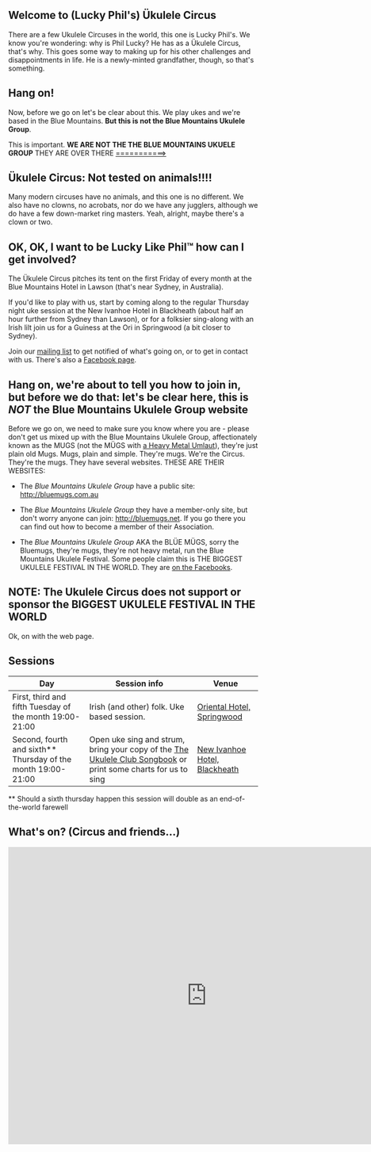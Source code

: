 
## Welcome to (Lucky Phil's) Ükulele Circus

There are a few Ukulele Circuses in the world, this one is Lucky Phil's. We know you're wondering: why is Phil Lucky? He has as a Ükulele Circus, that's why. This goes some way to making up for his other challenges and disappointments in life. He is a newly-minted grandfather, though, so that's something.

## Hang on!

Now, before we go on let's be clear about this. We play ukes and we're based in the Blue Mountains. **But this is not the Blue Mountains Ukulele Group**.

This is important. **WE ARE NOT THE THE BLUE MOUNTAINS UKUELE GROUP** THEY ARE OVER THERE [===========>](http://bluemugs.com.au)



## Ükulele Circus: Not tested on animals!!!!

Many modern circuses have no animals, and this one is no different. We also have no clowns, no acrobats, nor do we have any jugglers, although we do have a few down-market ring masters. Yeah, alright, maybe there's a clown or two.


## OK, OK, I want to be Lucky Like Phil™ how can I get involved?

The Ükulele Circus pitches its tent on the first Friday of every month at the Blue Mountains Hotel in Lawson (that's near Sydney, in Australia).

If you'd like to play with us, start by coming along to the regular Thursday night uke session at the New Ivanhoe Hotel in Blackheath (about half an hour further from Sydney than Lawson), or for a folksier sing-along with an Irish lilt join us for a Guiness at the Ori in Springwood (a bit closer to Sydney).

Join our [mailing list] to get notified of what's going on, or to get in contact with us. There's also a [Facebook page].

## Hang on, we're about to tell you how to join in, but before we do that: let's be clear here, this is *NOT* the Blue Mountains Ukulele Group website

Before we go on, we need to make sure you know where you are - please don't get us mixed up with the Blue Mountains Ukulele Group, affectionately known as the MUGS (not the MÜGS with [a Heavy Metal Umlaut](https://en.wikipedia.org/wiki/Metal_umlaut)), they're just plain old Mugs. Mugs, plain and simple. They're mugs. We're the Circus. They're the mugs. They have several websites. THESE ARE THEIR WEBSITES:

*  The *Blue Mountains Ukulele Group*  have a public site: <http://bluemugs.com.au>

*  The *Blue Mountains Ukulele Group* they have a member-only site, but don't worry anyone can join: <http://bluemugs.net>. If you go there you can find out how to become a member of their Association. 

*  The *Blue Mountains Ukulele Group* AKA the BLÜE MÜGS, sorry the Bluemugs, they're mugs, they're not heavy metal, run the Blue Mountains Ukulele Festival. Some people claim this is THE BIGGEST UKULELE FESTIVAL IN THE WORLD. They are [on the Facebooks](https://www.facebook.com/bluemountainsukefest/).

## NOTE: The Ukulele Circus does not support or sponsor the BIGGEST UKULELE FESTIVAL IN THE WORLD

Ok, on with the web page.

## Sessions

| Day | Session info             | Venue                                                               |
| --- | ------------------------------------------------------|---------------------------------| 
| First, third and fifth Tuesday of the month 19:00-21:00     | Irish (and other) folk. Uke based session. | [Oriental Hotel, Springwood]    |
| Second, fourth and sixth\*\* Thursday of the month 19:00-21:00 | Open uke sing and strum, bring your copy of the [The Ukulele Club Songbook] or print some charts for us to sing | [New Ivanhoe Hotel, Blackheath]  |

\** Should a sixth thursday happen this session will double as an end-of-the-world farewell



[The Orchard Boat]: https://www.facebook.com/theorchardboat/ "The Orchard Boat are Rob And BJ taking their gypsy guitar and accordion on a musical adventure through the Jazz, Irish, French and quirky pop music scene."
[U4ria]: https://www.facebook.com/U4riaBand/ "U4ria is a 5 piece quartet who started out playing Beatles songs, but who have been distracted and subverted by banjo player"
[Oriental Hotel, Springwood]: https://www.google.com.au/maps/place/Oriental+Hotel/@-33.6994905,150.5656596,17z/data=!3m1!4b1!4m5!3m4!1s0x6b127d68dbf659e1:0x29820df1f067a6bf!8m2!3d-33.699495!4d150.5678536
[Blue Mountain Hotel, Lawson]: https://www.google.com.au/maps/place/Blue+Mountains+Hotel/@-33.7196205,150.427793,17z/data=!3m1!4b1!4m5!3m4!1s0x6b12650fe9797be1:0xbfe1b3dda6062b5a!8m2!3d-33.719625!4d150.429987
[New Ivanhoe Hotel, Blackheath]: https://www.google.com.au/maps/place/New+Ivanhoe+Hotel/@-33.6359015,150.2831043,17z/data=!3m1!4b1!4m5!3m4!1s0x6b12721474cd64a9:0x49fb6d2e1d8e0d83!8m2!3d-33.635906!4d150.2852983
[Hotel Blue, Katoomba]: http://loungesessions.com.au/
[The Ukulele Club Songbook]: http://katoombamusic.com.au/product/ukulele-club-songbook/
[Blue MUGs]: http://bluemugs.net/
[Festival]: https://www.facebook.com/bluemountainsukefest/
[mailing list]: https://mailman-mail5.webfaction.com/listinfo/ukes
[Facebook page]: https://www.facebook.com/circusukulele/
[Katoomba Leura Preschool]:  http://www.katoombaleurapreschool.com.au/news-events
[Milthorpe Markets]: http://www.millthorpemarkets.com/
[The Shillelaghs]: https://www.facebook.com/theshillelaghsau/

[Blackheath Golf Club]: http://www.blackheathgolf.com.au/restaurant.html

## What's on? (Circus and friends...)


<div>
<iframe src="https://calendar.google.com/calendar/embed?showTitle=0&amp;showNav=0&amp;showTabs=0&amp;showCalendars=0&amp;mode=AGENDA&amp;height=600&amp;wkst=1&amp;bgcolor=%23FFFFFF&amp;src=0pahurjenva4h0cgnk8b14lmcg%40group.calendar.google.com&amp;color=%232F6309&amp;ctz=Australia%2FSydney" style="border-width:0" width="800" height="600" frameborder="0" scrolling="no"></iframe>
<div>

